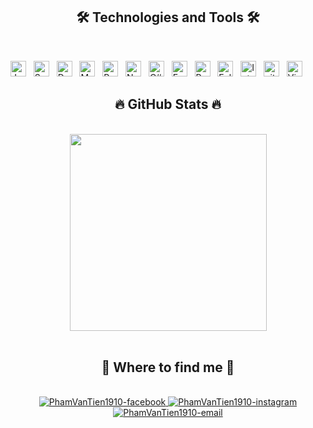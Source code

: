 <h2 align="center">🛠 Technologies and Tools 🛠</h2>
<br>

<span><img src="https://img.shields.io/badge/JavaScript-282C34?logo=javascript&logoColor=F7DF1E" alt="JavaScript logo" title="JavaScript" height="25" /></span>
&nbsp;
<span><img src="https://img.shields.io/badge/Spring_Boot-6DB33F?logo=spring&logoColor=white" alt="Spring Boot logo" title="Spring Boot" height="25" /></span>
&nbsp;
<span><img src="https://img.shields.io/badge/Docker-2496ED?logo=docker&logoColor=white" alt="Docker logo" title="Docker" height="25" /></span>
&nbsp;
<span><img src="https://img.shields.io/badge/MySQL-00758F?logo=mysql&logoColor=white" alt="MySQL logo" title="MySQL" height="25" /></span>
&nbsp;
<span><img src="https://img.shields.io/badge/PostgreSQL-4169E1?logo=postgresql&logoColor=white" alt="PostgreSQL logo" title="PostgreSQL" height="25" /></span>
&nbsp;
<span><img src="https://img.shields.io/badge/Node.js-282C34?logo=node.js&logoColor=00F200" alt="Node.js logo" title="Node.js" height="25" /></span>
&nbsp;
<span><img src="https://img.shields.io/badge/C%23-.NET-512BD4?logo=.net&logoColor=white" alt="C# .NET logo" title="C# .NET" height="25" /></span>
&nbsp;
<span><img src="https://img.shields.io/badge/Express-282C34?logo=express&logoColor=FFFFFF" alt="Express.js logo" title="Express.js" height="25" /></span>
&nbsp;
<span><img src="https://img.shields.io/badge/Postman-FF6C37?logo=postman&logoColor=white" alt="Postman logo" title="Postman" height="25" /></span>
&nbsp;
<span><img src="https://img.shields.io/badge/Eclipse-2C2255?logo=eclipse&logoColor=white" alt="Eclipse logo" title="Eclipse" height="25" /></span>
&nbsp;
<span><img src="https://img.shields.io/badge/IntelliJ%20IDEA-000000?logo=intellijidea&logoColor=white" alt="IntelliJ IDEA logo" title="IntelliJ IDEA" height="25" /></span>
&nbsp;
<span><img src="https://img.shields.io/badge/git-282C34?logo=git&logoColor=F05032" alt="git logo" title="git" height="25" /></span>
&nbsp;
<span><img src="https://img.shields.io/badge/VS%20Code-007ACC?logo=visual-studio-code&logoColor=white" alt="Visual Studio Code logo" title="Visual Studio Code" height="25" /></span>
&nbsp;
<br>

<h2 align="center">🔥 GitHub Stats 🔥</h2>
<br>
<div align=center>
  <a href="#" title="PhamVanTien1910">
    <img width="315" align="center" src="https://github-readme-stats.vercel.app/api/top-langs/?username=PhamVanTien1910&hide=c%23,powershell,Mathematica,Ruby,Objective-C,Objective-C%2b%2b,Cuda&title_color=61dafb&text_color=ffffff&icon_color=61dafb&bg_color=20232a&langs_count=8&layout=compact&border_color=61dafb&hide_border=true" />
  </a>
<!--   <a href="#" title="PhamVanTien1910">
    <img align="right" width="434" src="https://github-readme-stats.vercel.app/api?username=PhamVanTien1910&show_icons=true&theme=react&border_color=61dafb&hide_border=true" />
  </a> -->
</div>

<br>
<h2 align="center">🐧 Where to find me 🐧</h2>
<br>
<div align="center">
  <a href="https://www.facebook.com/profile.pvt.111" target="blank">
    <img src="https://img.icons8.com/bubbles/100/000000/facebook-new.png" alt="PhamVanTien1910-facebook" />
  </a>
  <a href="https://www.instagram.com/phamtien1910" target="blank">
    <img src="https://img.icons8.com/bubbles/100/000000/instagram.png" alt="PhamVanTien1910-instagram" />
  </a>
  <a href="tienphamvan2005@gmail.com" target="top">
    <img src="https://img.icons8.com/bubbles/100/000000/apple-mail.png" alt="PhamVanTien1910-email" />
  </a>
</div>
<br>
